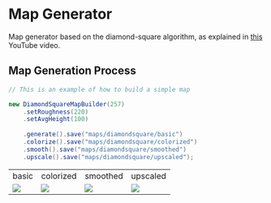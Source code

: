 # Map Generator
Map generator based on the diamond-square algorithm, as explained in [this](https://www.youtube.com/watch?v=4GuAV1PnurU&t=619s&ab_channel=KlaytonKowalski) YouTube video.
## Map Generation Process
```java
// This is an example of how to build a simple map

new DiamondSquareMapBuilder(257)
    .setRoughness(220)
    .setAvgHeight(100)
    
    .generate().save("maps/diamondsquare/basic")
    .colorize().save("maps/diamondsquare/colorized")
    .smooth().save("maps/diamondsquare/smoothed")
    .upscale().save("maps/diamondsquare/upscaled");
```
<table>
<tr>
    <td>basic</td>
    <td>colorized</td>
    <td>smoothed</td>
    <td>upscaled</td>
  </tr>
  <tr>
    <td><img src="https://github.com/dalu-wins/procedural-maps/blob/master/maps/diamondsquare/basic.bmp"></td>
    <td><img src="https://github.com/dalu-wins/procedural-maps/blob/master/maps/diamondsquare/colorized.bmp"></td>
    <td><img src="https://github.com/dalu-wins/procedural-maps/blob/master/maps/diamondsquare/smoothed.bmp"></td>
    <td><img src="https://github.com/dalu-wins/procedural-maps/blob/master/maps/diamondsquare/upscaled.bmp"></td>
  </tr>
</table>
